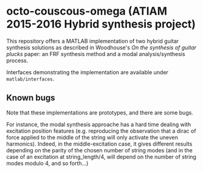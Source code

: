 # octo-couscous-omega (ATIAM 2015-2016 Hybrid synthesis project)

This repository offers a MATLAB implementation of two hybrid guitar synthesis
solutions as described in Woodhouse's *On the synthesis of guitar plucks*
paper: an FRF synthesis method and a modal analysis/synthesis process.

Interfaces demonstrating the implementation are available under
`matlab/interfaces`.

## Known bugs

Note that these implementations are prototypes, and there are some bugs.

For instance, the modal synthesis approache has a hard time dealing with
excitation position features (e.g. reproducing the observation that
a dirac of force applied to the middle of the string will only activate
the uneven harmonics).
Indeed, in the middle-excitation case, it gives different results depending
on the parity of the chosen number of string modes (and in the case of an
excitation at string_length/4, will depend on the number of string modes
modulo 4, and so forth...)
